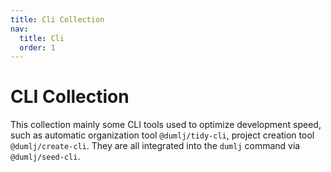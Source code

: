 ```yaml
---
title: Cli Collection
nav:
  title: Cli
  order: 1
---
```


# CLI Collection

This collection mainly some CLI tools used to optimize development speed, such as automatic organization tool `@dumlj/tidy-cli`, project creation tool `@dumlj/create-cli`.
They are all integrated into the `dumlj` command via `@dumlj/seed-cli`.
